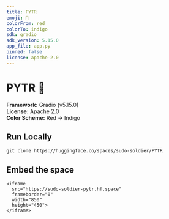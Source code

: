 ```yaml
---
title: PYTR
emoji: 🎵
colorFrom: red
colorTo: indigo
sdk: gradio
sdk_version: 5.15.0
app_file: app.py
pinned: false
license: apache-2.0
---
```


# PYTR 🎵

**Framework:** Gradio (v5.15.0)  
**License:** Apache 2.0  
**Color Scheme:** Red → Indigo  

## Run Locally  

```
git clone https://huggingface.co/spaces/sudo-soldier/PYTR
```

## Embed the space
```
<iframe 
  src="https://sudo-soldier-pytr.hf.space" 
  frameborder="0" 
  width="850" 
  height="450">
</iframe>
```
